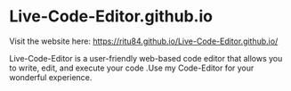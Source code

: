 # Live-Code-Editor.github.io

  Visit the website here: https://ritu84.github.io/Live-Code-Editor.github.io/
  
  Live-Code-Editor is a  user-friendly web-based code editor that allows you to write, edit, and execute your code .Use my Code-Editor for your wonderful experience.
